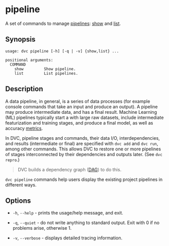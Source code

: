 # pipeline

A set of commands to manage [pipelines](/doc/get-started/pipeline):
[show](/doc/command-reference/pipeline/show) and
[list](/doc/command-reference/pipeline/list).

## Synopsis

```usage
usage: dvc pipeline [-h] [-q | -v] {show,list} ...

positional arguments:
  COMMAND
    show         Show pipeline.
    list         List pipelines.
```

## Description

A data pipeline, in general, is a series of data processes (for example console
commands that take an input and produce an <abbr>output</abbr>). A pipeline may
produce intermediate data, and has a final result. Machine Learning (ML)
pipelines typically start a with large raw datasets, include intermediate
featurization and training stages, and produce a final model, as well as
accuracy [metrics](/doc/command-reference/metrics).

In DVC, pipeline stages and commands, their data I/O, interdependencies, and
results (intermediate or final) are specified with `dvc add` and `dvc run`,
among other commands. This allows DVC to restore one or more pipelines of stages
interconnected by their dependencies and outputs later. (See `dvc repro`.)

> DVC builds a dependency graph
> ([DAG](https://en.wikipedia.org/wiki/Directed_acyclic_graph)) to do this.

`dvc pipeline` commands help users display the existing project pipelines in
different ways.

## Options

- `-h`, `--help` - prints the usage/help message, and exit.

- `-q`, `--quiet` - do not write anything to standard output. Exit with 0 if no
  problems arise, otherwise 1.

- `-v`, `--verbose` - displays detailed tracing information.
